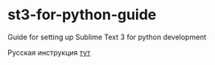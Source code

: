 # st3-for-python-guide
Guide for setting up Sublime Text 3 for python development

Русская инструкция [тут](https://github.com/dclimber/st3-for-python-guide/blob/master/Russian.md)
